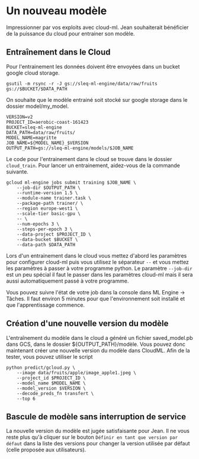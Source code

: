 # Un nouveau modèle
Impressionner par vos exploits avec cloud-ml.
Jean souhaiterait bénéficier de la puissance du cloud pour entrainer son modèle.

## Entraînement dans le Cloud
Pour l'entrainement les données doivent être envoyées dans un bucket google cloud storage.
```
gsutil -m rsync -r -J gs://sleq-ml-engine/data/raw/fruits gs://$BUCKET/$DATA_PATH
```

On souhaite que le modèle entrainé soit stocké sur google storage dans le dossier model/my_model.
```
VERSION=v2
PROJECT_ID=aerobic-coast-161423
BUCKET=sleq-ml-engine
DATA_PATH=data/raw/fruits/
MODEL_NAME=magritte
JOB_NAME=${MODEL_NAME}_$VERSION
OUTPUT_PATH=gs://sleq-ml-engine/models/$JOB_NAME
```

Le code pour l'entrainement dans le cloud se trouve dans le dossier `cloud_train`.
Pour lancer un entrainement, aidez-vous de la commande suivante.
```
gcloud ml-engine jobs submit training $JOB_NAME \
    --job-dir $OUTPUT_PATH \
    --runtime-version 1.5 \
    --module-name trainer.task \
    --package-path trainer/ \
    --region europe-west1 \
    --scale-tier basic-gpu \
    -- \
    --num-epochs 3 \
    --steps-per-epoch 3 \
    --data-project $PROJECT_ID \
    --data-bucket $BUCKET \
    --data-path $DATA_PATH
```
Lors d'un entrainement dans le cloud vous mettez d'abord les paramètres pour configurer cloud-ml puis vous utilisez le séparateur `--` et vous mettez les paramètres à passer à votre programme python.
Le paramètre `--job-dir` est un peu spécial il faut le passer dans les paramètres cloud-ml mais il sera aussi automatiquement passé à votre programme.

Vous pouvez suivre l'état de votre job dans la console dans ML Engine -> Tâches. Il faut environ 5 minutes pour que l'environnement soit installé et que l'apprentissage commence.

## Création d'une nouvelle version du modèle
L'entraînement du modèle dans le cloud a généré un fichier saved_model.pb dans GCS, dans le dossier ${OUTPUT_PATH}/modèle.
Vous pouvez donc maintenant créer une nouvelle version du modèle dans CloudML.
Afin de la tester, vous pouvez utiliser le script 
``` 
python predict/gcloud.py \
    --image data/fruits/apple/image_apple1.jpeg \
    --project_id $PROJECT_ID \
    --model_name $MODEL_NAME \
    --model_version $VERSION \
    --decode_preds_fn transfert \
    --top 6
```

## Bascule de modèle sans interruption de service
La nouvelle version du modèle est jugée satisfaisante pour Jean.
Il ne vous reste plus qu'à cliquer sur le bouton `Définir en tant que version par défaut` dans la liste des versions pour changer la version utilisée par défaut (celle proposée aux utilisateurs).
